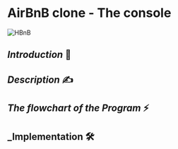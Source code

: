 # AirBnB clone - The console #

<img src='https://s3.eu-west-3.amazonaws.com/hbtn.intranet/uploads/medias/2018/6/65f4a1dd9c51265f49d0.png?X-Amz-Algorithm=AWS4-HMAC-SHA256&X-Amz-Credential=AKIA4MYA5JM5DUTZGMZG%2F20231009%2Feu-west-3%2Fs3%2Faws4_request&X-Amz-Date=20231009T142245Z&X-Amz-Expires=86400&X-Amz-SignedHeaders=host&X-Amz-Signature=0def08236e142ebd66128550ff7915e8db921db2209f9ad096d311e4990e7085' alt='HBnB'/>

## **_Introduction_** 📢

## **_Description_** ✍

## **_The flowchart of the Program_** ⚡

## **_Implementation** 🛠
